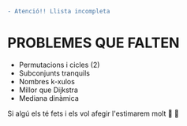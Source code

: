 ```diff
- Atenció!! Llista incompleta
```
# PROBLEMES QUE FALTEN
- Permutacions i cicles (2)
- Subconjunts tranquils
- Nombres k-xulos
- Millor que Dijkstra
- Mediana dinàmica

Si algú els té fets i els vol afegir l'estimarem molt :purple_heart: :yellow_heart:
